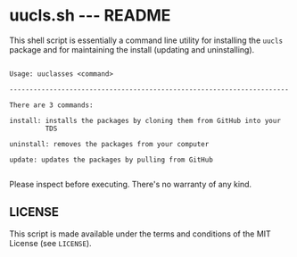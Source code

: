 # uucls.sh --- README

This shell script is essentially a command line utility for installing the `uucls` package and for maintaining the install (updating and uninstalling).

```shell

Usage: uuclasses <command>

----------------------------------------------------------------------

There are 3 commands:

install: installs the packages by cloning them from GitHub into your
         TDS

uninstall: removes the packages from your computer

update: updates the packages by pulling from GitHub


```

Please inspect before executing. There's no warranty of any kind.

## LICENSE

This script is made available under the terms and conditions of the MIT License (see `LICENSE`).
